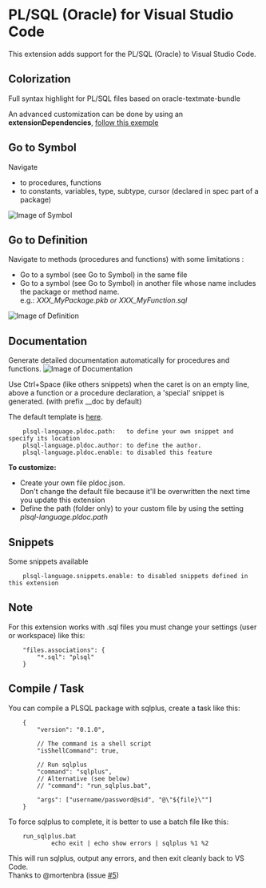 # PL/SQL (Oracle) for Visual Studio Code

This extension adds support for the PL/SQL (Oracle) to Visual Studio Code.

## Colorization
Full syntax highlight for PL/SQL files based on oracle-textmate-bundle

An advanced customization can be done by using an **extensionDependencies**, [follow this exemple](plsql-language-custom/xyz.plsql-language-custom-0.0.1)

## Go to Symbol
Navigate
  - to procedures, functions
  - to constants, variables, type, subtype, cursor (declared in spec part of a package)

![Image of Symbol](images/DocumentSymbol.gif)

## Go to Definition
Navigate to methods (procedures and functions) with some limitations :
- Go to a symbol (see Go to Symbol) in the same file
- Go to a symbol (see Go to Symbol) in another file whose name includes the package or method name.
  <br />e.g.: *XXX_MyPackage.pkb or XXX_MyFunction.sql*

![Image of Definition](images/Definition.gif)

## Documentation
Generate detailed documentation automatically for procedures and functions.
![Image of Documentation](images/Documentation.gif)

Use Ctrl+Space (like others snippets) when the caret is on an empty line,
above a function or a procedure declaration, a 'special' snippet is generated.
(with prefix __doc by default)

The default template is [here](snippets/pldoc.json).<br />

        plsql-language.pldoc.path:   to define your own snippet and specify its location
        plsql-language.pldoc.author: to define the author.
        plsql-language.pldoc.enable: to disabled this feature

**To customize:**<br>
 - Create your own file pldoc.json.<br>
   Don't change the default file because it'll be overwritten the next time you update this extension
 - Define the path (folder only) to your custom file by using the setting *plsql-language.pldoc.path*

## Snippets
Some snippets available

        plsql-language.snippets.enable: to disabled snippets defined in this extension

## Note
For this extension works with .sql files you must change your settings (user or workspace) like this:

        "files.associations": {
           	"*.sql": "plsql"
        }

## Compile / Task
You can compile a PLSQL package with sqlplus, create a task like this:

        {
            "version": "0.1.0",

            // The command is a shell script
            "isShellCommand": true,

            // Run sqlplus
            "command": "sqlplus",
            // Alternative (see below)
            // "command": "run_sqlplus.bat",

            "args": ["username/password@sid", "@\"${file}\""]
        }

To force sqlplus to complete, it is better to use a batch file like this:

        run_sqlplus.bat
                echo exit | echo show errors | sqlplus %1 %2

This will run sqlplus, output any errors, and then exit cleanly back to VS Code.<br />
Thanks to @mortenbra (issue [#5](https://github.com/zabel-xyz/plsql-language/issues/5))
